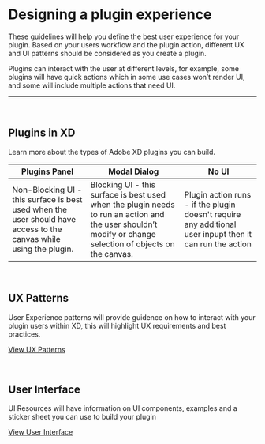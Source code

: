 # Designing a plugin experience

These guidelines will help you define the best user experience for your plugin. Based on your users workflow and the plugin action, different UX and UI patterns should be considered as you create a plugin.

Plugins can interact with the user at different levels, for example, some plugins will have quick actions which in some use cases won’t render UI, and some will include multiple actions that need UI. 

----------

 <br />
 
## Plugins in XD

<!---[Panels and modals](ux-images/Design-xd-plugins-1.png) -->

Learn more about the types of Adobe XD plugins you can build.

| **Plugins Panel**   | **Modal Dialog**   | **No UI**   |
|---------------------------------------|----------------------------------|----------------------------------|
| Non-Blocking UI - this surface is best used when the user should have access to the canvas while using the plugin.   | Blocking UI - this surface is best used when the plugin needs to run an action and the user shouldn’t modify or change selection of objects on the canvas.   |  Plugin action runs - if the plugin doesn't require any additional user inpupt then it can run the action  |

 <br />

## UX Patterns

User Experience patterns will provide guidence on how to interact with your plugin users within XD, this will highlight UX requirements and best practices.

[View UX Patterns](ux-patterns/index.md)

 <br />
 
## User Interface

UI Resources will have information on UI components, examples and a sticker sheet you can use to build your plugin 

[View User Interface](user-interface/index.md)
